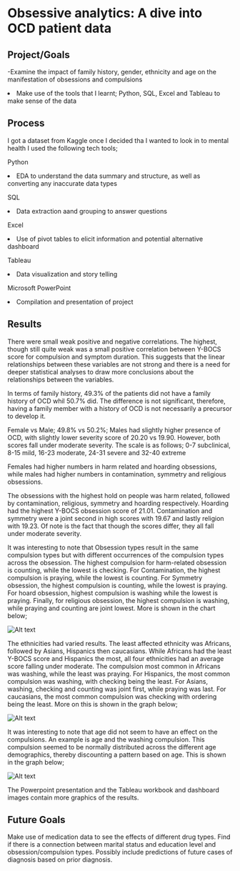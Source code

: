 # Obsessive analytics: A dive into OCD patient data
## Project/Goals
-Examine the impact of family history, gender, ethnicity and age on the manifestation of obsessions and compulsions
<li> Make use of the tools that I learnt; Python, SQL, Excel and Tableau to make sense of the data

## Process
I got a dataset from Kaggle once I decided tha I wanted to look in to mental health
I used the following tech tools;

Python
<li>EDA to understand the data summary and structure, as well as converting any inaccurate data types

SQL
<li>Data extraction aand grouping to answer questions

Excel
<li>Use of pivot tables to elicit information and potential alternative dashboard

Tableau
<li>Data visualization and story telling

Microsoft PowerPoint
<li>Compilation and presentation of project

## Results
There were small weak positive and negative correlations. The highest, though still quite weak was a small positive correlation between Y-BOCS score for compulsion and symptom duration. This suggests that the linear relationships between these variables are not strong and there is a need for deeper statistical analyses to draw more conclusions about the relationships between the variables.

In terms of family history, 49.3% of the patients did not have a family history of OCD whil 50.7% did. The difference is not significant, therefore, having a family member with a history of OCD is not necessarily a precursor to develop it.

Female vs Male; 49.8% vs 50.2%; Males had slightly higher presence of OCD, with slightly lower severity score of 20.20 vs 19.90. However, both scores fall under moderate severity. The scale is as follows; 0-7 subclinical, 8-15 mild, 16-23 moderate, 24-31 severe and 32-40 extreme

Females had higher numbers in harm related and hoarding obsessions, while males had higher numbers in contamination, symmetry and religious obsessions.

The obsessions with the highest hold on people was harm related, followed by contamination, religious, symmetry and hoarding respectively.
Hoarding had the highest Y-BOCS obsession score of 21.01. Contamination and symmetry were a joint second in high scores with 19.67 and lastly religion with 19.23. Of note is the fact that though the scores differ, they all fall under moderate severity.

It was interesting to note that Obsession types result in the same compulsion types but with different occurrences of the compulsion types across the obsession. The highest compulsion for harm-related obsession is counting, while the lowest is checking. For Contamination, the highest compulsion is praying, while the lowest is counting. For Symmetry obsession, the highest compulsion is counting, while the lowest is praying. For hoard obsession, highest compulsion is washing while the lowest is praying. Finally, for religious obsession, the highest compulsion is washing, while praying and counting are joint lowest.
More is shown in the chart below;

![Alt text](image.png)

The ethnicities had varied results. The least affected ethnicity was Africans, followed by Asians, Hispanics then caucasians. While Africans had the least Y-BOCS score and Hispanics the most, all four ethnicities had an average score falling under moderate.
The compulsion most common in Africans was washing, while the least was praying. For Hispanics, the most common compulsion was washing, with checking being the least. For Asians, washing, checking and counting was joint first, while praying was last. For caucasians, the most common compulsion was checking with ordering being the least.
More on this is shown in the graph below;

![Alt text](image-1.png)

It was interesting to note that age did not seem to have an effect on the compulsions. An example is age and the washing compulsion. This compulsion seemed to be normally distributed across the different age demographics, thereby discounting a pattern based on age. This is shown in the graph below;

![Alt text](image-2.png)

The Powerpoint presentation and the Tableau workbook and dashboard images contain more graphics of the results.


## Future Goals

Make use of medication data to see the effects of different drug types.
Find if there is a connection between marital status and education level and obsession/compulsion types.
Possibly include predictions of future cases of diagnosis based on prior diagnosis.

